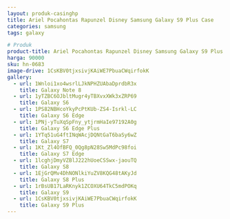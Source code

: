 ```yaml
---
layout: produk-casinghp
title: Ariel Pocahontas Rapunzel Disney Samsung Galaxy S9 Plus Case
categories: samsung
tags: galaxy

# Produk
product-title: Ariel Pocahontas Rapunzel Disney Samsung Galaxy S9 Plus Case
harga: 90000
sku: hn-0683
image-drive: 1CsKBV0tjxsivjKAiWE7PbuaCWqirfokK
gallery:
  - url: 1Wnloi1xo4wsrlLJkNPHZUAbaDprdbR3x
    title: Galaxy Note 8
  - url: 1yTZBC6OJbltMugr4yTBXvxXWk3xZRP69
    title: Galaxy S6
  - url: 1PS82NBHcoYkyPcPtKUb-ZS4-Isrkl-LC
    title: Galaxy S6 Edge
  - url: 1PNj-yTuXqSpFny_ytjrmHaIe97192A0g
    title: Galaxy S6 Edge Plus
  - url: 1YTq51uG4ftINqWAcjDQNtGaT6baSy6wZ
    title: Galaxy S7
  - url: 1Kt_Zl4OfBFQ_0Qg8pN28Sw5MdPc98foi
    title: Galaxy S7 Edge
  - url: 1lcghjDmyVZBlJ222hUoeCSSwx-jaouTQ
    title: Galaxy S8
  - url: 1EjGrQMv4DhNONlkiYuZV8KQG48tAKyJd
    title: Galaxy S8 Plus
  - url: 1rBsUB17LaRKnyk1ZCOXU64TkC5mdPOKq
    title: Galaxy S9
  - url: 1CsKBV0tjxsivjKAiWE7PbuaCWqirfokK
    title: Galaxy S9 Plus
---
```

